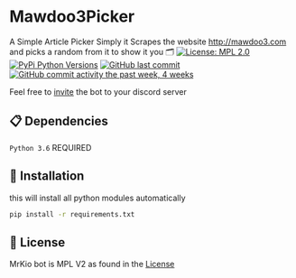 # Mawdoo3Picker
A Simple Article Picker Simply it Scrapes the website http://mawdoo3.com and picks a random from it to show it you
🗂
[![License: MPL 2.0](https://img.shields.io/badge/License-MPL%202.0-brightgreen.svg)](https://opensource.org/licenses/MPL-2.0)
[![PyPi Python Versions](https://img.shields.io/pypi/pyversions/yt2mp3.svg)](https://pypi.python.org/pypi/yt2mp3/)
[![GitHub last commit](https://img.shields.io/github/last-commit/MrKioZ/Mawdoo3Picker.svg?style=flat)]()
[![GitHub commit activity the past week, 4 weeks](https://img.shields.io/github/commit-activity/y/MrKioZ/Mawdoo3Picker.svg?style=flat)]()

Feel free to [invite](https://discordapp.com/oauth2/authorize?client_id=462709392383410196&scope=bot&permissions=805314622) the bot to your discord server

## 📋 Dependencies
`Python 3.6` REQUIRED

## 📌 Installation
this will install all python modules automatically
```bash
pip install -r requirements.txt
```

## 📄 License
MrKio bot is MPL V2 as found in the [License](https://github.com/MrKioZ/Mawdoo3Picker/License)
